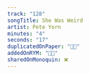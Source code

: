 ```yaml
---
track: "128"
songTitle: She Was Weird
artist: Pete Yorn
minutes: "4"
seconds: "17"
duplicatedOnPaper: "👍🏻"
addedOnRYM: "👍🏻"
sharedOnMonoquin: ❌
---
```

